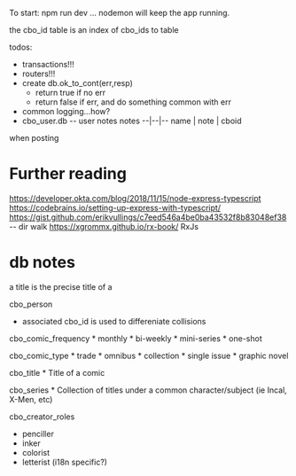 To start:
npm run dev ... nodemon will keep the app running.

the cbo_id table is an index of cbo_ids to table


todos:
* transactions!!!
* routers!!!
* create db.ok_to_cont(err,resp)
    - return true if no err
    - return false if err, and do something common with err
* common logging...how?
* cbo_user.db -- user notes 
 notes
 --|--|--
 name | note | cboid 

when posting 
# Further reading
https://developer.okta.com/blog/2018/11/15/node-express-typescript
https://codebrains.io/setting-up-express-with-typescript/
https://gist.github.com/erikvullings/c7eed546a4be0ba43532f8b83048ef38 -- dir walk
https://xgrommx.github.io/rx-book/ RxJs

# db notes

a title is the precise title of a 

cbo_person
* associated cbo_id  is used to differeniate collisions

cbo_comic_frequency
    * monthly
    * bi-weekly
    * mini-series
    * one-shot

cbo_comic_type
    * trade
    * omnibus
    * collection
    * single issue
    * graphic novel

cbo_title
    * Title of a comic

cbo_series
    * Collection of titles under a common character/subject (ie Incal, X-Men, etc)

cbo_creator_roles
* penciller
* inker
* colorist
* letterist (i18n specific?)
